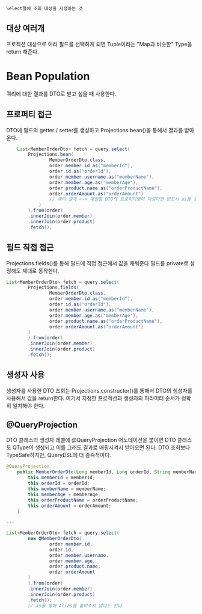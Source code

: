	Select절에 조회 대상을 지정하는 것
## 대상 여러개
프로젝션 대상으로 여러 필드를 선택하게 되면 Tuple이라는 "Map과 비슷한" Type을 return 해준다.

# Bean Population
쿼리에 대한 결과를 DTO로 받고 싶을 때 사용한다.
## 프로퍼티 접근
DTO에 필드의 getter / setter를 생성하고 Projections.bean()을 통해서 결과를 받아온다.
```java
	List<MemberOrderDto> fetch = query.select(
		Projections.bean(
				MemberOrderDto.class,
				order.member.id.as("memberId"),
				order.id.as("orderId"),
				order.member.username.as("memberName"),
				order.member.age.as("memberAge"),
				order.product.name.as("orderProductName"),
				order.orderAmount.as("orderAmount")
				// 쿼리 결과 <-> 매핑할 DTO의 프로퍼티명이 다르다면 반드시 as를 통해서 별칭을 설정해줘야 한다.
			)
        ).from(order)
        .innerJoin(order.member)
        .innerJoin(order.product)
        .fetch();
```
## 필드 직접 접근
Projections.fields()를 통해 필드에 직접 접근해서 값을 채워준다
필드를 private로 설정해도 제대로 동작한다.
```java
List<MemberOrderDto> fetch = query.select(
		Projections.fields(
				MemberOrderDto.class,
				order.member.id.as("memberId"),
				order.id.as("orderId"),
				order.member.username.as("memberName"),
				order.member.age.as("memberAge"),
				order.product.name.as("orderProductName"),
				order.orderAmount.as("orderAmount")
		)
        ).from(order)
        .innerJoin(order.member)
        .innerJoin(order.product)
        .fetch();
```
## 생성자 사용
생성자를 사용한 DTO 조회는 Projections.constructor()를 통해서 DTO의 생성자를 사용해서 값을 return한다.
여기서 지정한 프로젝션과 생성자의 파라미터 순서가 정확히 일치해야 한다.
## @QueryProjection
DTO 클래스의 생성자 레벨에 @QueryProjection 어노테이션을 붙이면 DTO 클래스도 QType이 생성되고 이를 그래도 결과로 매핑시켜서 받아오면 된다.
DTO 조회보다 TypeSafe하지만, QueryDSL에 더 종속적이다.
```java
@QueryProjection
    public MemberOrderDto(Long memberId, Long orderId, String memberName, Integer memberAge, String orderProductName, Integer orderAmount) {
        this.memberId = memberId;
        this.orderId = orderId;
        this.memberName = memberName;
        this.memberAge = memberAge;
        this.orderProductName = orderProductName;
        this.orderAmount = orderAmount;
    }

---

List<MemberOrderDto> fetch = query.select(
		new QMemberOrderDto(
				order.member.id,
				order.id,
				order.member.username,
				order.member.age,
				order.product.name,
				order.orderAmount
		)
        ).from(order)
        .innerJoin(order.member)
        .innerJoin(order.product)
        .fetch();
        // as를 통해 Alias를 붙여주지 않아도 된다.
```